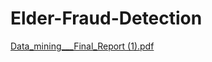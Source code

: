 # Elder-Fraud-Detection


[Data_mining___Final_Report (1).pdf](https://github.com/Janani216/Elder-Fraud-Detection-WIP/files/9668613/Data_mining___Final_Report.1.pdf)
